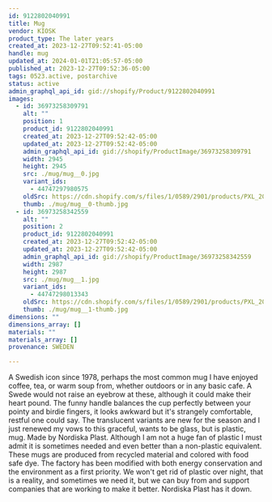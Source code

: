 ```yaml
---
id: 9122802040991
title: Mug
vendor: KIOSK
product_type: The later years
created_at: 2023-12-27T09:52:41-05:00
handle: mug
updated_at: 2024-01-01T21:05:57-05:00
published_at: 2023-12-27T09:52:36-05:00
tags: 0523.active, postarchive
status: active
admin_graphql_api_id: gid://shopify/Product/9122802040991
images:
  - id: 36973258309791
    alt: ""
    position: 1
    product_id: 9122802040991
    created_at: 2023-12-27T09:52:42-05:00
    updated_at: 2023-12-27T09:52:42-05:00
    admin_graphql_api_id: gid://shopify/ProductImage/36973258309791
    width: 2945
    height: 2945
    src: ./mug/mug__0.jpg
    variant_ids:
      - 44747297980575
    oldSrc: https://cdn.shopify.com/s/files/1/0589/2901/products/PXL_20230322_133546650.jpg?v=1703688762
    thumb: ./mug/mug__0-thumb.jpg
  - id: 36973258342559
    alt: ""
    position: 2
    product_id: 9122802040991
    created_at: 2023-12-27T09:52:42-05:00
    updated_at: 2023-12-27T09:52:42-05:00
    admin_graphql_api_id: gid://shopify/ProductImage/36973258342559
    width: 2987
    height: 2987
    src: ./mug/mug__1.jpg
    variant_ids:
      - 44747298013343
    oldSrc: https://cdn.shopify.com/s/files/1/0589/2901/products/PXL_20230322_133448244.jpg?v=1703688762
    thumb: ./mug/mug__1-thumb.jpg
dimensions: ""
dimensions_array: []
materials: ""
materials_array: []
provenance: SWEDEN

---
```


A Swedish icon since 1978, perhaps the most common mug I have enjoyed coffee, tea, or warm soup from, whether outdoors or in any basic cafe. A Swede would not raise an eyebrow at these, although it could make their heart pound. The funny handle balances the cup perfectly between your pointy and birdie fingers, it looks awkward but it's strangely comfortable, restful one could say. The translucent variants are new for the season and I just renewed my vows to this graceful, wants to be glass, but is plastic, mug. Made by Nordiska Plast. Although I am not a huge fan of plastic I must admit it is sometimes needed and even better than a non-plastic equivalent. These mugs are produced from recycled material and colored with food safe dye. The factory has been modified with both energy conservation and the environment as a first priority. We won't get rid of plastic over night, that is a reality, and sometimes we need it, but we can buy from and support companies that are working to make it better. Nordiska Plast has it down.